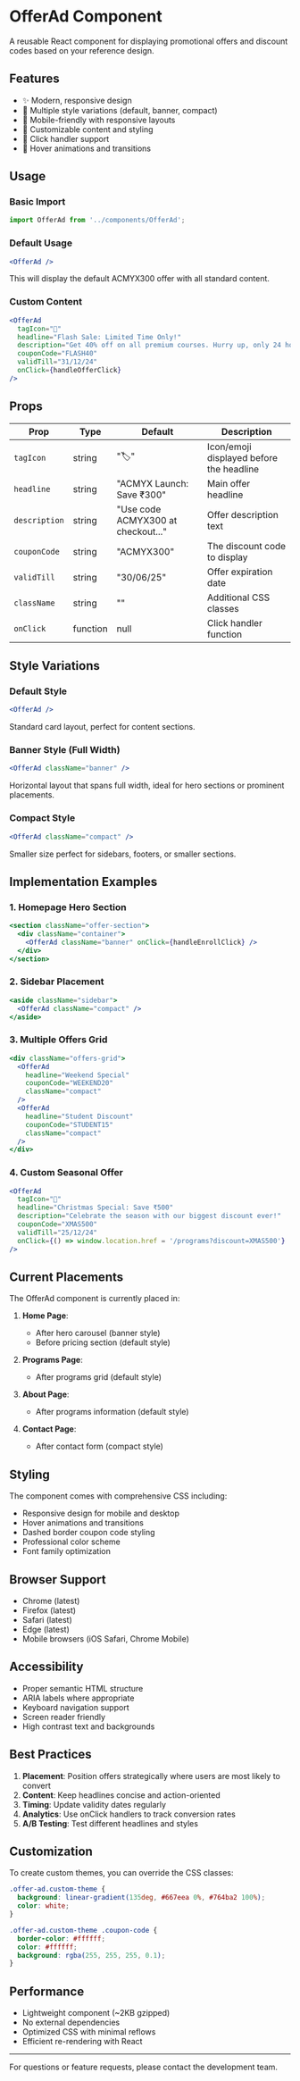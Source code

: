 # OfferAd Component

A reusable React component for displaying promotional offers and discount codes based on your reference design.

## Features

- ✨ Modern, responsive design
- 🎨 Multiple style variations (default, banner, compact)
- 📱 Mobile-friendly with responsive layouts
- 🎯 Customizable content and styling
- 🔗 Click handler support
- 💫 Hover animations and transitions

## Usage

### Basic Import
```jsx
import OfferAd from '../components/OfferAd';
```

### Default Usage
```jsx
<OfferAd />
```

This will display the default ACMYX300 offer with all standard content.

### Custom Content
```jsx
<OfferAd 
  tagIcon="🎉"
  headline="Flash Sale: Limited Time Only!"
  description="Get 40% off on all premium courses. Hurry up, only 24 hours left!"
  couponCode="FLASH40"
  validTill="31/12/24"
  onClick={handleOfferClick}
/>
```

## Props

| Prop | Type | Default | Description |
|------|------|---------|-------------|
| `tagIcon` | string | "🏷️" | Icon/emoji displayed before the headline |
| `headline` | string | "ACMYX Launch: Save ₹300" | Main offer headline |
| `description` | string | "Use code ACMYX300 at checkout..." | Offer description text |
| `couponCode` | string | "ACMYX300" | The discount code to display |
| `validTill` | string | "30/06/25" | Offer expiration date |
| `className` | string | "" | Additional CSS classes |
| `onClick` | function | null | Click handler function |

## Style Variations

### Default Style
```jsx
<OfferAd />
```
Standard card layout, perfect for content sections.

### Banner Style (Full Width)
```jsx
<OfferAd className="banner" />
```
Horizontal layout that spans full width, ideal for hero sections or prominent placements.

### Compact Style
```jsx
<OfferAd className="compact" />
```
Smaller size perfect for sidebars, footers, or smaller sections.

## Implementation Examples

### 1. Homepage Hero Section
```jsx
<section className="offer-section">
  <div className="container">
    <OfferAd className="banner" onClick={handleEnrollClick} />
  </div>
</section>
```

### 2. Sidebar Placement
```jsx
<aside className="sidebar">
  <OfferAd className="compact" />
</aside>
```

### 3. Multiple Offers Grid
```jsx
<div className="offers-grid">
  <OfferAd 
    headline="Weekend Special"
    couponCode="WEEKEND20"
    className="compact"
  />
  <OfferAd 
    headline="Student Discount"
    couponCode="STUDENT15"
    className="compact"
  />
</div>
```

### 4. Custom Seasonal Offer
```jsx
<OfferAd 
  tagIcon="🎄"
  headline="Christmas Special: Save ₹500"
  description="Celebrate the season with our biggest discount ever!"
  couponCode="XMAS500"
  validTill="25/12/24"
  onClick={() => window.location.href = '/programs?discount=XMAS500'}
/>
```

## Current Placements

The OfferAd component is currently placed in:

1. **Home Page**: 
   - After hero carousel (banner style)
   - Before pricing section (default style)

2. **Programs Page**: 
   - After programs grid (default style)

3. **About Page**: 
   - After programs information (default style)

4. **Contact Page**: 
   - After contact form (compact style)

## Styling

The component comes with comprehensive CSS including:
- Responsive design for mobile and desktop
- Hover animations and transitions
- Dashed border coupon code styling
- Professional color scheme
- Font family optimization

## Browser Support

- Chrome (latest)
- Firefox (latest)
- Safari (latest)
- Edge (latest)
- Mobile browsers (iOS Safari, Chrome Mobile)

## Accessibility

- Proper semantic HTML structure
- ARIA labels where appropriate
- Keyboard navigation support
- Screen reader friendly
- High contrast text and backgrounds

## Best Practices

1. **Placement**: Position offers strategically where users are most likely to convert
2. **Content**: Keep headlines concise and action-oriented
3. **Timing**: Update validity dates regularly
4. **Analytics**: Use onClick handlers to track conversion rates
5. **A/B Testing**: Test different headlines and styles

## Customization

To create custom themes, you can override the CSS classes:

```css
.offer-ad.custom-theme {
  background: linear-gradient(135deg, #667eea 0%, #764ba2 100%);
  color: white;
}

.offer-ad.custom-theme .coupon-code {
  border-color: #ffffff;
  color: #ffffff;
  background: rgba(255, 255, 255, 0.1);
}
```

## Performance

- Lightweight component (~2KB gzipped)
- No external dependencies
- Optimized CSS with minimal reflows
- Efficient re-rendering with React

---

For questions or feature requests, please contact the development team. 